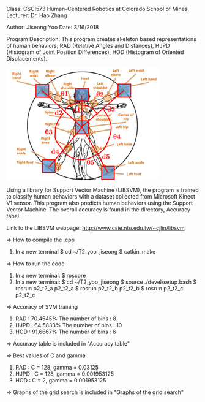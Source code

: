 Class: CSCI573 Human-Centered Robotics at Colorado School of Mines
Lecturer: Dr. Hao Zhang

Author: Jiseong Yoo
Date: 3/16/2018

Program Description:
 This program creates skeleton based representations of human behaviors; RAD (Relative Angles and Distances), HJPD (Histogram of Joint Position Differences), HOD (Histogram of Oriented Displacements).
 
<div align="left">
    <img src="/RAD_representation.png" width="400px"</img> 
</div>

 Using a library for Support Vector Machine (LIBSVM), the program is trained to classify human behaviors with a dataset collected from Microsoft Kinect V1 sensor.
 This program also predicts human behaviors using the Support Vector Machine.
 The overall accuracy is found in the directory, Accuracy tabel.
 

 Link to the LIBSVM webpage:
	http://www.csie.ntu.edu.tw/~cjlin/libsvm

=> How to compile the .cpp
1. In a new terminal
	$ cd ~/T2_yoo_jiseong
	$ catkin_make

=> How to run the code
1. In a new terminal:
	$ roscore
2. In a new terminal:
	$ cd ~/T2_yoo_jiseong
	$ source ./devel/setup.bash
	$ rosrun p2_t2_a p2_t2_a
	$ rosrun p2_t2_b p2_t2_b
	$ rosrun p2_t2_c p2_t2_c

=> Accuracy of SVM training
1. RAD  : 70.4545%
	The number of bins : 8
2. HJPD : 64.5833%
	The number of bins : 10
3. HOD  : 91.6667%
	The number of bins : 6

=> Accuracy table is included in "Accuracy table"

=> Best values of C and gamma
1. RAD  : C = 128, gamma = 0.03125
2. HJPD : C = 128, gamma = 0.001953125
3. HOD  : C = 2,   gamma = 0.001953125

=> Graphs of the grid search is included in "Graphs of the grid search"
